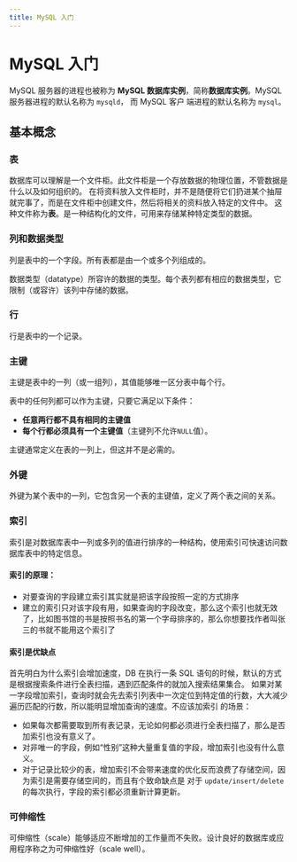 ```yaml
---
title: MySQL 入门
---
```

# MySQL 入门
MySQL 服务器的进程也被称为 **MySQL 数据库实例**，简称**数据库实例**。MySQL 服务器进程的默认名称为 `mysqld`， 而 MySQL 客户
端进程的默认名称为 `mysql`。

## 基本概念
### 表
数据库可以理解是一个文件柜。此文件柜是一个存放数据的物理位置，不管数据是什么以及如何组织的。
在将资料放入文件柜时，并不是随便将它们扔进某个抽屉就完事了，而是在文件柜中创建文件，然后将相关的资料放入特定的文件中。
这种文件称为**表**。是一种结构化的文件，可用来存储某种特定类型的数据。

### 列和数据类型
列是表中的一个字段。所有表都是由一个或多个列组成的。

数据类型（datatype）所容许的数据的类型。每个表列都有相应的数据类型，它限制（或容许）该列中存储的数据。

### 行
行是表中的一个记录。

### 主键
主键是表中的一列（或一组列），其值能够唯一区分表中每个行。

表中的任何列都可以作为主键，只要它满足以下条件：
- **任意两行都不具有相同的主键值**
- **每个行都必须具有一个主键值**（主键列不允许`NULL`值）。

主键通常定义在表的一列上，但这并不是必需的。

### 外键
外键为某个表中的一列，它包含另一个表的主键值，定义了两个表之间的关系。

### 索引
索引是对数据库表中一列或多列的值进行排序的一种结构，使用索引可快速访问数据库表中的特定信息。

#### 索引的原理：
- 对要查询的字段建立索引其实就是把该字段按照一定的方式排序
- 建立的索引只对该字段有用，如果查询的字段改变，那么这个索引也就无效了，比如图书馆的书是按照书名的第一个字母排序的，那么你想要找作者叫张
三的书就不能用这个索引了

#### 索引是优缺点
首先明白为什么索引会增加速度，DB 在执行一条 SQL 语句的时候，默认的方式是根据搜索条件进行全表扫描，遇到匹配条件的就加入搜索结果集合。
如果对某一字段增加索引，查询时就会先去索引列表中一次定位到特定值的行数，大大减少遍历匹配的行数，所以能明显增加查询的速度。不应该加索引
的场景：
- 如果每次都需要取到所有表记录，无论如何都必须进行全表扫描了，那么是否加索引也没有意义了。
- 对非唯一的字段，例如“性别”这种大量重复值的字段，增加索引也没有什么意义。
- 对于记录比较少的表，增加索引不会带来速度的优化反而浪费了存储空间，因为索引是需要存储空间的，而且有个致命缺点是
对于 `update/insert/delete` 的每次执行，字段的索引都必须重新计算更新。

### 可伸缩性
可伸缩性（scale）能够适应不断增加的工作量而不失败。设计良好的数据库或应用程序称之为可伸缩性好（scale well）。